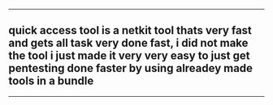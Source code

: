 -------------------------------------------------------------------------------------------------------------------------------------------------------------------------------------------------------------------------
## quick access tool is a netkit tool thats very fast and gets all task very done fast, i did not make the tool i just made it very very easy to just get pentesting done faster by using alreadey made tools in a bundle
-------------------------------------------------------------------------------------------------------------------------------------------------------------------------------------------------------------------------
